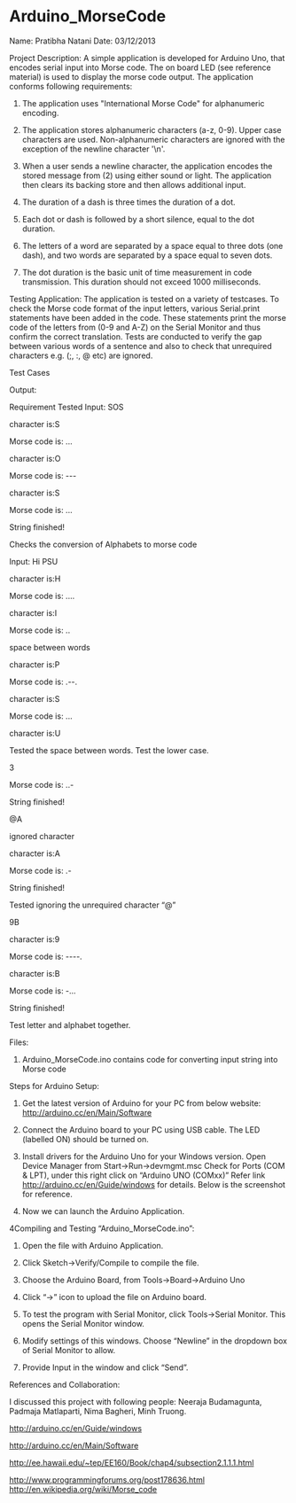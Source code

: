 Arduino_MorseCode
=================

Name: Pratibha Natani
Date: 03/12/2013


Project Description: 
A simple application is developed for Arduino Uno, that encodes serial input into Morse code. The on board LED (see reference material) is used to display the morse code output. The application conforms following requirements:

1. The application uses "International Morse Code" for alphanumeric encoding.

2. The application stores alphanumeric characters (a-z, 0-9). Upper case characters are used. Non-alphanumeric characters are ignored with the exception of the newline character '\n'.

3. When a user sends a newline character, the application encodes the stored message from (2) using either sound or light. The application then clears its backing store and then allows additional input.

4. The duration of a dash is three times the duration of a dot.

5. Each dot or dash is followed by a short silence, equal to the dot duration.

6. The letters of a word are separated by a space equal to three dots (one dash), and two words are separated by a space equal to seven dots.

7. The dot duration is the basic unit of time measurement in code transmission. This duration should not exceed 1000 milliseconds.

Testing Application: 
The application is tested on a variety of testcases. To check the Morse code format of the input letters, various Serial.print statements have been added in the code. These statements print the morse code of the letters from (0-9 and A-Z) on the Serial Monitor and thus confirm the correct translation. Tests are conducted to verify the gap between various words of a sentence and also to check that unrequired characters e.g. (;, :, @ etc) are ignored.

Test Cases

Output:

Requirement Tested
Input: SOS

character is:S

Morse code is: ...

character is:O

Morse code is: ---

character is:S

Morse code is: ...

String finished!

Checks the conversion of Alphabets to morse code

Input: Hi PSU

character is:H

Morse code is: ....

character is:I

Morse code is: ..

space between words

character is:P

Morse code is: .--.

character is:S

Morse code is: ...

character is:U

Tested the space between words. Test the lower case.

3

Morse code is: ..-

String finished!

@A

ignored character

character is:A

Morse code is: .-

String finished!

Tested ignoring the unrequired character “@”

9B

character is:9

Morse code is: ----.

character is:B

Morse code is: -...

String finished!

Test letter and alphabet together.

Files:

1) Arduino_MorseCode.ino contains code for converting input string into Morse code

Steps for Arduino Setup:

1) Get the latest version of Arduino for your PC from below website:
http://arduino.cc/en/Main/Software 

2) Connect the Arduino board to your PC using USB cable. The LED (labelled ON) should be turned on. 

3) Install drivers for the Arduino Uno for your Windows version. Open Device Manager from Start->Run->devmgmt.msc Check for Ports (COM & LPT), under this right click on “Arduino UNO (COMxx)” Refer link http://arduino.cc/en/Guide/windows for details. Below is the screenshot for reference.

4) Now we can launch the Arduino Application.

4Compiling and Testing “Arduino_MorseCode.ino”:

1) Open the file with Arduino Application.

2) Click Sketch->Verify/Compile to compile the file.

3) Choose the Arduino Board, from Tools->Board->Arduino Uno

4) Click “->” icon to upload the file on Arduino board.

5) To test the program with Serial Monitor, click Tools->Serial Monitor. This opens the Serial Monitor window.

6) Modify settings of this windows. Choose “Newline” in the dropdown box of Serial Monitor to allow.

7) Provide Input in the window and click “Send”.

References and Collaboration:

I discussed this project with following people: Neeraja Budamagunta, Padmaja Matlaparti, Nima Bagheri, Minh Truong.

http://arduino.cc/en/Guide/windows

http://arduino.cc/en/Main/Software

http://ee.hawaii.edu/~tep/EE160/Book/chap4/subsection2.1.1.1.html

http://www.programmingforums.org/post178636.html http://en.wikipedia.org/wiki/Morse_code
